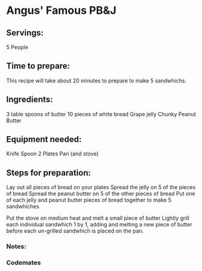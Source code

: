 # Angus' Famous PB&J

## Servings:

5 People

## Time to prepare:  

This recipe will take about 20 minutes to prepare to make 5 sandwhichs. 

## Ingredients:

3 table spoons of butter
10 pieces of white bread
Grape jelly
Chunky Peanut Butter

## Equipment needed:

Knife
Spoon
2 Plates
Pan (and stove)

## Steps for preparation:

Lay out all pieces of bread on your plates
Spread the jelly on 5 of the pieces of bread
Spread the peanut butter on 5 of the other pieces of bread
Put one of each jelly and peanut butter pieces of bread together to make 5 sandwhiches

Put the stove on medium heat and melt a small piece of butter
Lightly grill each individual sandwhich 1 by 1, adding and melting a new piece of butter before each un-grilled sandwhich is placed on the pan.

### Notes:

### Codemates #
